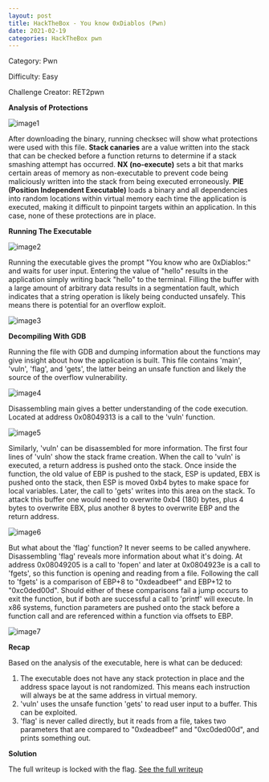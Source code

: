 ```yaml
---
layout: post
title: HackTheBox - You know 0xDiablos (Pwn)
date: 2021-02-19
categories: HackTheBox pwn
---
```


Category: Pwn

Difficulty: Easy

Challenge Creator: RET2pwn


**Analysis of Protections**

![image1]({{site.baseurl}}/writeups/hackthebox/pwn/0xDiablos/images/Picture2.png)

After downloading the binary, running checksec will show what protections were used with this file. **Stack canaries** are a value written into the stack that can be checked before a function returns to determine if a stack smashing attempt has occurred. **NX (no-execute)** sets a bit that marks certain areas of memory as non-executable to prevent code being maliciously written into the stack from being executed erroneously. **PIE (Position Independent Executable)** loads a binary and all dependencies into random locations within virtual memory each time the application is executed, making it difficult to pinpoint targets within an application. In this case, none of these protections are in place.

**Running The Executable**

![image2]({{site.baseurl}}/writeups/hackthebox/pwn/0xDiablos/images/Picture3.png)

Running the executable gives the prompt &quot;You know who are 0xDiablos:&quot; and waits for user input. Entering the value of &quot;hello&quot; results in the application simply writing back &quot;hello&quot; to the terminal. Filling the buffer with a large amount of arbitrary data results in a segmentation fault, which indicates that a string operation is likely being conducted unsafely. This means there is potential for an overflow exploit.

![image3]({{site.baseurl}}/writeups/hackthebox/pwn/0xDiablos/images/Picture4.png)

**Decompiling With GDB**

Running the file with GDB and dumping information about the functions may give insight about how the application is built. This file contains &#39;main&#39;, &#39;vuln&#39;, &#39;flag&#39;, and &#39;gets&#39;, the latter being an unsafe function and likely the source of the overflow vulnerability.

![image4]({{site.baseurl}}/writeups/hackthebox/pwn/0xDiablos/images/Picture5.png)

Disassembling main gives a better understanding of the code execution. Located at address 0x08049313 is a call to the &#39;vuln&#39; function.

![image5]({{site.baseurl}}/writeups/hackthebox/pwn/0xDiablos/images/Picture6.png)

Similarly, &#39;vuln&#39; can be disassembled for more information. The first four lines of &#39;vuln&#39; show the stack frame creation. When the call to &#39;vuln&#39; is executed, a return address is pushed onto the stack. Once inside the function, the old value of EBP is pushed to the stack, ESP is updated, EBX is pushed onto the stack, then ESP is moved 0xb4 bytes to make space for local variables. Later, the call to &#39;gets&#39; writes into this area on the stack. To attack this buffer one would need to overwrite 0xb4 (180) bytes, plus 4 bytes to overwrite EBX, plus another 8 bytes to overwrite EBP and the return address.

![image6]({{site.baseurl}}/writeups/hackthebox/pwn/0xDiablos/images/Picture7.png)

But what about the &#39;flag&#39; function? It never seems to be called anywhere. Disassembling &#39;flag&#39; reveals more information about what it&#39;s doing. At address 0x08049205 is a call to &#39;fopen&#39; and later at 0x0804923e is a call to &#39;fgets&#39;, so this function is opening and reading from a file. Following the call to &#39;fgets&#39; is a comparison of EBP+8 to &quot;0xdeadbeef&quot; and EBP+12 to &quot;0xc0ded00d&quot;. Should either of these comparisons fail a jump occurs to exit the function, but if both are successful a call to &#39;printf&#39; will execute. In x86 systems, function parameters are pushed onto the stack before a function call and are referenced within a function via offsets to EBP.

![image7]({{site.baseurl}}/writeups/hackthebox/pwn/0xDiablos/images/Picture8.png)

**Recap**

Based on the analysis of the executable, here is what can be deduced:

1. The executable does not have any stack protection in place and the address space layout is not randomized. This means each instruction will always be at the same address in virtual memory.
2. &#39;vuln&#39; uses the unsafe function &#39;gets&#39; to read user input to a buffer. This can be exploited.
3. &#39;flag&#39; is never called directly, but it reads from a file, takes two parameters that are compared to &quot;0xdeadbeef&quot; and &quot;0xc0ded00d&quot;, and prints something out.

**Solution**

The full writeup is locked with the flag. [See the full writeup][writeup_url]

[writeup_url]: {{site.baseurl}}/writeups/hackthebox/pwn/0xDiablos/You%20know%200xDiablos.pdf
